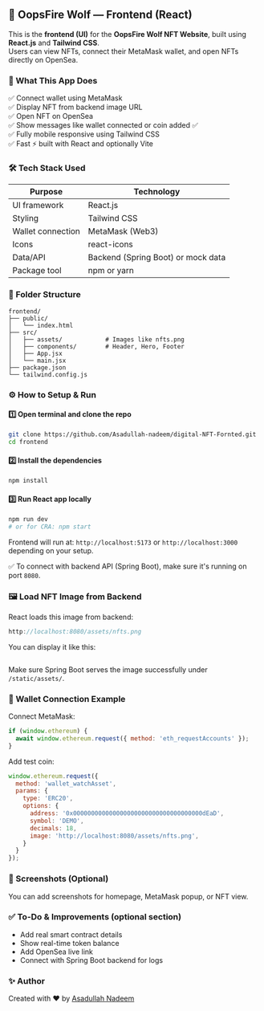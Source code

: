 ## 🎨 OopsFire Wolf — Frontend (React)

This is the **frontend (UI)** for the **OopsFire Wolf NFT Website**, built using **React.js** and **Tailwind CSS**.  
Users can view NFTs, connect their MetaMask wallet, and open NFTs directly on OpenSea.

### 🚀 What This App Does

✅ Connect wallet using MetaMask  
✅ Display NFT from backend image URL  
✅ Open NFT on OpenSea  
✅ Show messages like wallet connected or coin added ✅  
✅ Fully mobile responsive using Tailwind CSS  
✅ Fast ⚡ built with React and optionally Vite  

### 🛠 Tech Stack Used

| Purpose            | Technology         |
|-------------------|--------------------|
| UI framework       | React.js           |
| Styling            | Tailwind CSS       |
| Wallet connection  | MetaMask (Web3)    |
| Icons              | react-icons        |
| Data/API           | Backend (Spring Boot) or mock data |
| Package tool       | npm or yarn        |

### 📁 Folder Structure

```
frontend/
├── public/
│   └── index.html
├── src/
│   ├── assets/            # Images like nfts.png
│   ├── components/        # Header, Hero, Footer
│   ├── App.jsx
│   └── main.jsx
├── package.json
└── tailwind.config.js
```

### ⚙️ How to Setup & Run

#### 1️⃣ Open terminal and clone the repo

```bash
git clone https://github.com/Asadullah-nadeem/digital-NFT-Fornted.git
cd frontend
```

#### 2️⃣ Install the dependencies

```bash
npm install
```

#### 3️⃣ Run React app locally

```bash
npm run dev
# or for CRA: npm start
```

Frontend will run at: `http://localhost:5173` or `http://localhost:3000` depending on your setup.

✅ To connect with backend API (Spring Boot), make sure it's running on port `8080`.

### 🖼 Load NFT Image from Backend

React loads this image from backend:
```js
http://localhost:8080/assets/nfts.png
```

You can display it like this:

```jsx

```

Make sure Spring Boot serves the image successfully under `/static/assets/`.

### 🔐 Wallet Connection Example

Connect MetaMask:

```js
if (window.ethereum) {
  await window.ethereum.request({ method: 'eth_requestAccounts' });
}
```

Add test coin:

```js
window.ethereum.request({
  method: 'wallet_watchAsset',
  params: {
    type: 'ERC20',
    options: {
      address: '0x000000000000000000000000000000000000dEaD',
      symbol: 'DEMO',
      decimals: 18,
      image: 'http://localhost:8080/assets/nfts.png',
    }
  }
});
```

### 📸 Screenshots (Optional)

You can add screenshots for homepage, MetaMask popup, or NFT view.



### ✅ To-Do & Improvements (optional section)

- Add real smart contract details
- Show real-time token balance
- Add OpenSea live link
- Connect with Spring Boot backend for logs

  
### ✨ Author

Created with ❤️ by [Asadullah Nadeem](https://github.com/asadullah-nadeem)
